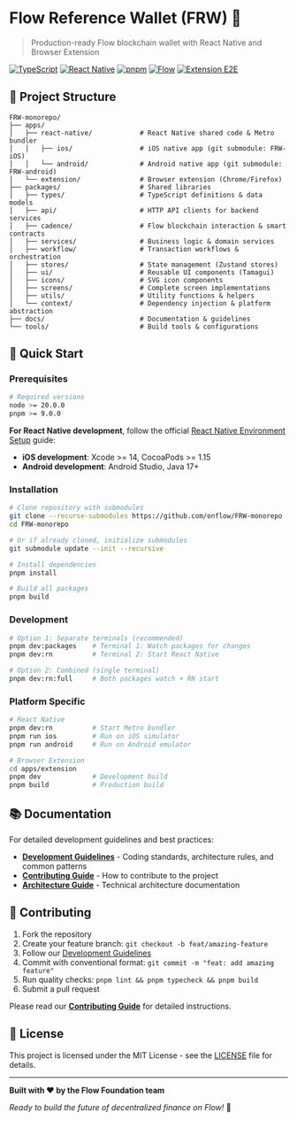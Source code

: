 # Flow Reference Wallet (FRW) 🌊

> Production-ready Flow blockchain wallet with React Native and Browser
> Extension

[![TypeScript](https://img.shields.io/badge/TypeScript-5.7-blue)](https://www.typescriptlang.org/)
[![React Native](https://img.shields.io/badge/React%20Native-0.80-green)](https://reactnative.dev/)
[![pnpm](https://img.shields.io/badge/pnpm-10.14-orange)](https://pnpm.io/)
[![Flow](https://img.shields.io/badge/Flow-Blockchain-purple)](https://flow.com/)
[![Extension E2E](https://img.shields.io/github/actions/workflow/status/onflow/frw/extension-e2e.yml?label=extension%20e2e)](https://github.com/onflow/frw/actions/workflows/extension-e2e.yml)

## 📁 Project Structure

```
FRW-monorepo/
├── apps/
│   ├── react-native/            # React Native shared code & Metro bundler
│   │   ├── ios/                 # iOS native app (git submodule: FRW-iOS)
│   │   └── android/             # Android native app (git submodule: FRW-android)
│   └── extension/               # Browser extension (Chrome/Firefox)
├── packages/                    # Shared libraries
│   ├── types/                   # TypeScript definitions & data models
│   ├── api/                     # HTTP API clients for backend services
│   ├── cadence/                 # Flow blockchain interaction & smart contracts
│   ├── services/                # Business logic & domain services
│   ├── workflow/                # Transaction workflows & orchestration
│   ├── stores/                  # State management (Zustand stores)
│   ├── ui/                      # Reusable UI components (Tamagui)
│   ├── icons/                   # SVG icon components
│   ├── screens/                 # Complete screen implementations
│   ├── utils/                   # Utility functions & helpers
│   └── context/                 # Dependency injection & platform abstraction
├── docs/                        # Documentation & guidelines
└── tools/                       # Build tools & configurations
```

## 🚀 Quick Start

### Prerequisites

```bash
# Required versions
node >= 20.0.0
pnpm >= 9.0.0
```

**For React Native development**, follow the official
[React Native Environment Setup](https://reactnative.dev/docs/set-up-your-environment)
guide:

- **iOS development**: Xcode >= 14, CocoaPods >= 1.15
- **Android development**: Android Studio, Java 17+

### Installation

```bash
# Clone repository with submodules
git clone --recurse-submodules https://github.com/onflow/FRW-monorepo
cd FRW-monorepo

# Or if already cloned, initialize submodules
git submodule update --init --recursive

# Install dependencies
pnpm install

# Build all packages
pnpm build
```

### Development

```bash
# Option 1: Separate terminals (recommended)
pnpm dev:packages    # Terminal 1: Watch packages for changes
pnpm dev:rn          # Terminal 2: Start React Native

# Option 2: Combined (single terminal)
pnpm dev:rn:full     # Both packages watch + RN start
```

### Platform Specific

```bash
# React Native
pnpm dev:rn          # Start Metro bundler
pnpm run ios         # Run on iOS simulator
pnpm run android     # Run on Android emulator

# Browser Extension
cd apps/extension
pnpm dev             # Development build
pnpm build           # Production build
```

## 📚 Documentation

For detailed development guidelines and best practices:

- **[Development Guidelines](./docs/DEVELOPMENT_GUIDELINES.md)** - Coding
  standards, architecture rules, and common patterns
- **[Contributing Guide](./docs/CONTRIBUTING.md)** - How to contribute to the
  project
- **[Architecture Guide](./docs/ARCHITECTURE.md)** - Technical architecture
  documentation

## 🤝 Contributing

1. Fork the repository
2. Create your feature branch: `git checkout -b feat/amazing-feature`
3. Follow our [Development Guidelines](./docs/DEVELOPMENT_GUIDELINES.md)
4. Commit with conventional format: `git commit -m "feat: add amazing feature"`
5. Run quality checks: `pnpm lint && pnpm typecheck && pnpm build`
6. Submit a pull request

Please read our **[Contributing Guide](./docs/CONTRIBUTING.md)** for detailed
instructions.

## 📄 License

This project is licensed under the MIT License - see the [LICENSE](LICENSE) file
for details.

---

**Built with ❤️ by the Flow Foundation team**

_Ready to build the future of decentralized finance on Flow!_ 🚀
